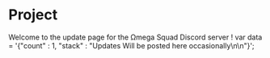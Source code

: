 # Project
Welcome to the update page for the Ωmega Squad Discord server !
var data = '{"count" : 1, "stack" : "Updates Will be posted here occasionally\\n\\n"}';
